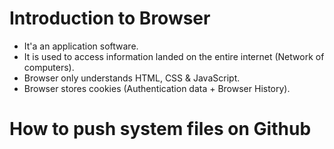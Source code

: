 # Introduction to Browser

- It'a an application software.
- It is used to access information landed on the entire internet (Network of computers).
- Browser only understands HTML, CSS & JavaScript.
- Browser stores cookies (Authentication data + Browser History).

# How to push system files on Github
